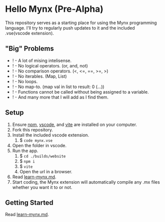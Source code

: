 # Hello Mynx (Pre-Alpha)
This repository serves as a starting place for using the Mynx programming language. I'll try to regularly push updates to it and the included .vse(vscode extension).

## "Big" Problems
- ! - A lot of mising intelisense.
- ! - No logical operators. (or, and, not)
- ! - No comparison operators. (<, <=, ==, >=, >)
- ! - No iterables. (Map, List)
- ! - No loops.
- ! - No map-to. (map val in list to result: 0 (...))
- ! - Functions cannot be called without being assigned to a variable.
- ! - And many more that I will add as I find them.

## Setup
1. Ensure [npm](https://nodejs.org/en/download/), [vscode](https://code.visualstudio.com/), and [vite](https://vitejs.dev/guide/) are installed on your computer.
1. Fork this repository.
2. Install the included vscode extension.
    1. $ `code mynx.vse`
3. Open the folder in vscode.
3. Run the app.
    1. $ `cd ./builds/website`
    2. $ `npm i`
    2. $ `vite`
    3. Open the url in a browser.
4. Read [learn-mynx.md](https://github.com/monode-dev/hello-mynx/edit/main/learn-mynx.md).
3. Start coding, the Mynx extension will automatically compile any .mx files whether you want it to or not.

## Getting Started
Read [learn-mynx.md](https://github.com/monode-dev/hello-mynx/edit/main/learn-mynx.md).

